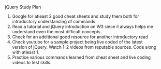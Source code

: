 jQuery Study Plan

1. Google for atleast 2 good cheat sheets and study them both for introductory understanding of commands.
2. Read a tutorial and jQuery introduction on W3 since it always helps me understand even the most difficult concepts.
3. Check for an additional good resource for another introductory read
4. Check youtube for a sample project being live coded of the latest version of jQuery. Watch 1-2 videos from reputable sources. Code along with atleast 1. 
5. Practice various commands learned from cheat sheet and live coding videos to test skills.